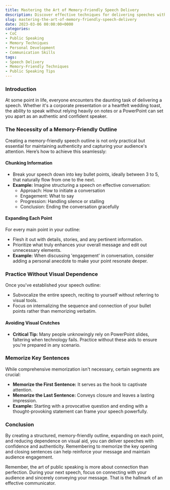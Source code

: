 ```yaml
---
title: Mastering the Art of Memory-Friendly Speech Delivery
description: Discover effective techniques for delivering speeches without the need for memorization, ensuring an authentic and engaging experience.
slug: mastering-the-art-of-memory-friendly-speech-delivery
date: 2023-03-06 00:00:00+0000
categories:
- CoC
- Public Speaking
- Memory Techniques
- Personal Development
- Communication Skills
tags:
- Speech Delivery
- Memory-Friendly Techniques
- Public Speaking Tips
---
```


### Introduction

At some point in life, everyone encounters the daunting task of delivering a speech. Whether it's a corporate presentation or a heartfelt wedding toast, the ability to speak without relying heavily on notes or a PowerPoint can set you apart as an authentic and confident speaker.

### The Necessity of a Memory-Friendly Outline

Creating a memory-friendly speech outline is not only practical but essential for maintaining authenticity and capturing your audience's attention. Here’s how to achieve this seamlessly:

#### Chunking Information

- Break your speech down into key bullet points, ideally between 3 to 5, that naturally flow from one to the next.
- **Example:** Imagine structuring a speech on effective conversation:
  - Approach: How to initiate a conversation
  - Engagement: What to say
  - Progression: Handling silence or stalling
  - Conclusion: Ending the conversation gracefully

#### Expanding Each Point

For every main point in your outline:

- Flesh it out with details, stories, and any pertinent information.
- Prioritize what truly enhances your overall message and edit out unnecessary elements.
- **Example:** When discussing 'engagement' in conversation, consider adding a personal anecdote to make your point resonate deeper.

### Practice Without Visual Dependence

Once you've established your speech outline:

- Subvocalize the entire speech, reciting to yourself without referring to visual tools.
- Focus on internalizing the sequence and connection of your bullet points rather than memorizing verbatim.

#### Avoiding Visual Crutches

- **Critical Tip:** Many people unknowingly rely on PowerPoint slides, faltering when technology fails. Practice without these aids to ensure you're prepared in any scenario.

### Memorize Key Sentences

While comprehensive memorization isn't necessary, certain segments are crucial:

- **Memorize the First Sentence:** It serves as the hook to captivate attention.
- **Memorize the Last Sentence:** Conveys closure and leaves a lasting impression.
- **Example:** Starting with a provocative question and ending with a thought-provoking statement can frame your speech powerfully.

### Conclusion

By creating a structured, memory-friendly outline, expanding on each point, and reducing dependence on visual aid, you can deliver speeches with confidence and authenticity. Remembering to memorize the key opening and closing sentences can help reinforce your message and maintain audience engagement.

Remember, the art of public speaking is more about connection than perfection. During your next speech, focus on connecting with your audience and sincerely conveying your message. That is the hallmark of an effective communicator.
